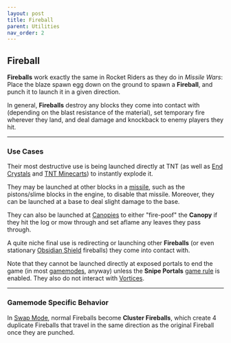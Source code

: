 ```yaml
---
layout: post
title: Fireball
parent: Utilities
nav_order: 2
---
```

**Fireball**
---

**Fireballs** work exactly the same in Rocket Riders as they do in *Missile Wars*: Place the blaze spawn egg down on the ground to spawn a **Fireball**, and punch it to launch it in a given direction.

In general, **Fireballs** destroy any blocks they come into contact with (depending on the blast resistance of the material), set temporary fire wherever they land, and deal damage and knockback to enemy players they hit.

---
### Use Cases

Their most destructive use is being launched directly at TNT (as well as [End Crystals](https://zeroniaserver.github.io/RocketRidersWiki/gamemodes/powerups#crystal-platform) and [TNT Minecarts](https://zeroniaserver.github.io/RocketRidersWiki/missiles/special/duplex)) to instantly explode it.

They may be launched at other blocks in a [missile](https://zeroniaserver.github.io/RocketRidersWiki/missiles), such as the pistons/slime blocks in the engine, to disable that missile. Moreover, they can be launched at a base to deal slight damage to the base.

They can also be launched at [Canopies](https://zeroniaserver.github.io/RocketRidersWiki/utilities/canopy) to either "fire-poof" the **Canopy** if they hit the log or mow through and set aflame any leaves they pass through.

A quite niche final use is redirecting or launching other **Fireballs** (or even stationary [Obsidian Shield](https://zeroniaserver.github.io/RocketRidersWiki/utilities/obsidian_shield) fireballs) they come into contact with.

Note that they cannot be launched directly at exposed portals to end the game (in most [gamemodes](https://zeroniaserver.github.io/RocketRidersWiki/gamemodes), anyway) unless the **Snipe Portals** [game rule](https://zeroniaserver.github.io/RocketRidersWiki/modification_room/game_rules) is enabled. They also do not interact with [Vortices](https://zeroniaserver.github.io/RocketRidersWiki/utilities/vortex).

---
### Gamemode Specific Behavior

In [Swap Mode](https://zeroniaserver.github.io/RocketRidersWiki/gamemodes/swap), normal Fireballs become **Cluster Fireballs**, which create 4 duplicate Fireballs that travel in the same direction as the original Fireball once they are punched.